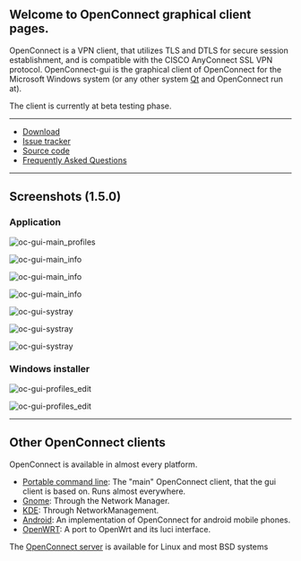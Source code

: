 ## Welcome to OpenConnect graphical client pages.

OpenConnect is a VPN client, that utilizes TLS and DTLS for secure session establishment, and is compatible with the CISCO AnyConnect SSL VPN protocol. OpenConnect-gui is the graphical client of OpenConnect for the Microsoft Windows system (or any other system [Qt](http://www.qt.io) and OpenConnect run at).

The client is currently at beta testing phase.

***
 * [Download](https://gitlab.com/openconnect/openconnect-gui/-/releases)
 * [Issue tracker](https://gitlab.com/openconnect/openconnect-gui/-/issues)
 * [Source code](https://gitlab.com/openconnect/openconnect-gui/)
 * [Frequently Asked Questions](https://github.com/openconnect/openconnect-gui/wiki/FAQ)

***

## Screenshots (1.5.0)

### Application

![oc-gui-main_profiles](https://raw.githubusercontent.com/openconnect/openconnect-gui/gh-pages/screenshots/win_app_main.png)

![oc-gui-main_info](https://raw.githubusercontent.com/openconnect/openconnect-gui/gh-pages/screenshots/win_app_info.png)

![oc-gui-main_info](https://raw.githubusercontent.com/openconnect/openconnect-gui/gh-pages/screenshots/win_app_new.png)

![oc-gui-main_info](https://raw.githubusercontent.com/openconnect/openconnect-gui/gh-pages/screenshots/win_app_edit.png)

![oc-gui-systray](https://raw.githubusercontent.com/openconnect/openconnect-gui/gh-pages/screenshots/win_app_about.png)

![oc-gui-systray](https://raw.githubusercontent.com/openconnect/openconnect-gui/gh-pages/screenshots/win_app_systray.png)

![oc-gui-systray](https://raw.githubusercontent.com/openconnect/openconnect-gui/gh-pages/screenshots/win_app_log.png)

### Windows installer

![oc-gui-profiles_edit](https://raw.githubusercontent.com/openconnect/openconnect-gui/gh-pages/screenshots/win_installer_initial.png)

![oc-gui-profiles_edit](https://raw.githubusercontent.com/openconnect/openconnect-gui/gh-pages/screenshots/win_installer_choose.png)


***
## Other OpenConnect clients

OpenConnect is available in almost every platform.
* [Portable command line](http://www.infradead.org/openconnect): The "main" OpenConnect client, that the gui client is based on. Runs almost everywhere.
* [Gnome](https://wiki.gnome.org/Projects/NetworkManager/): Through the Network Manager.
* [KDE](https://userbase.kde.org/NetworkManagement): Through NetworkManagement. 
* [Android](https://github.com/cernekee/ics-openconnect): An implementation of OpenConnect for android mobile phones.
* [OpenWRT](https://github.com/openwrt/packages/tree/master/net/openconnect): A port to OpenWrt and its luci interface.

The [OpenConnect server](https://ocserv.gitlab.io/www/) is available for Linux and most BSD systems
